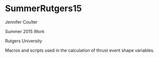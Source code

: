 # SummerRutgers15

Jennifer Coulter 

Summer 2015 Work

Rutgers University 

Macros and scripts used in the calculation of thrust event shape variables. 
